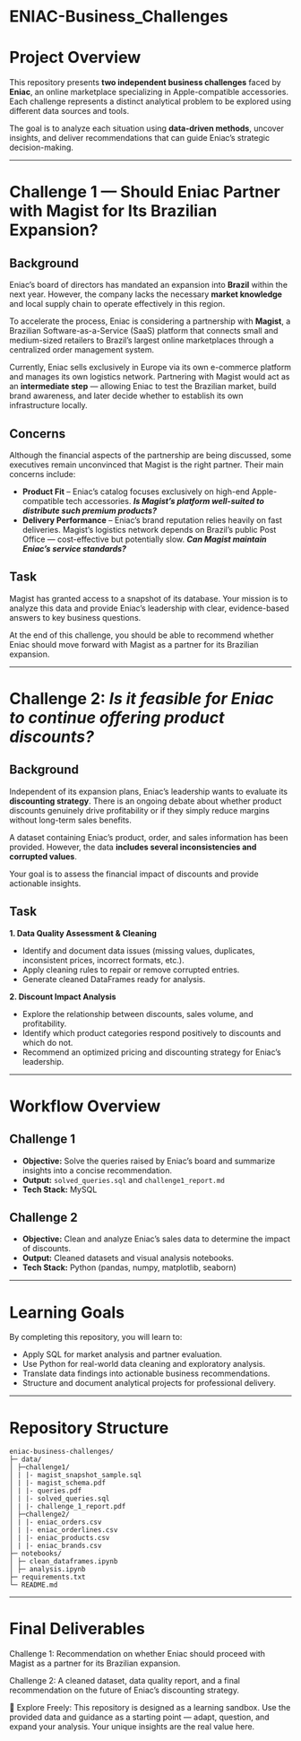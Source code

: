 # ENIAC-Business_Challenges

# Project Overview

This repository presents **two independent business challenges** faced by **Eniac**, an online marketplace specializing in Apple-compatible accessories.
Each challenge represents a distinct analytical problem to be explored using different data sources and tools.

The goal is to analyze each situation using **data-driven methods**, uncover insights, and deliver recommendations that can guide Eniac’s strategic decision-making.

---

# Challenge 1 — Should Eniac Partner with Magist for Its Brazilian Expansion?

## Background

Eniac’s board of directors has mandated an expansion into **Brazil** within the next year. However, the company lacks the necessary **market knowledge** and local supply chain to operate effectively in this region.

To accelerate the process, Eniac is considering a partnership with **Magist**, a Brazilian Software-as-a-Service (SaaS) platform that connects small and medium-sized retailers to Brazil’s largest online marketplaces through a centralized order management system.

Currently, Eniac sells exclusively in Europe via its own e-commerce platform and manages its own logistics network. Partnering with Magist would act as an **intermediate step** — allowing Eniac to test the Brazilian market, build brand awareness, and later decide whether to establish its own infrastructure locally.

## Concerns
Although the financial aspects of the partnership are being discussed, some executives remain unconvinced that Magist is the right partner. Their main concerns include:

* **Product Fit** – Eniac’s catalog focuses exclusively on high-end Apple-compatible tech accessories. _**Is Magist’s platform well-suited to distribute such premium products?**_
* **Delivery Performance** – Eniac’s brand reputation relies heavily on fast deliveries. Magist’s logistics network depends on Brazil’s public Post Office — cost-effective but potentially slow. _**Can Magist maintain Eniac’s service standards?**_

## Task

Magist has granted access to a snapshot of its database.
Your mission is to analyze this data and provide Eniac’s leadership with clear, evidence-based answers to key business questions.

At the end of this challenge, you should be able to recommend whether Eniac should move forward with Magist as a partner for its Brazilian expansion.


---

# Challenge 2: _Is it feasible for Eniac to continue offering product discounts?_

## Background

Independent of its expansion plans, Eniac’s leadership wants to evaluate its **discounting strategy**.
There is an ongoing debate about whether product discounts genuinely drive profitability or if they simply reduce margins without long-term sales benefits.

A dataset containing Eniac’s product, order, and sales information has been provided. However, the data **includes several inconsistencies and corrupted values**.

Your goal is to assess the financial impact of discounts and provide actionable insights.

## Task

**1. Data Quality Assessment & Cleaning**
  
  * Identify and document data issues (missing values, duplicates, inconsistent prices, incorrect formats, etc.).
  * Apply cleaning rules to repair or remove corrupted entries.
  * Generate cleaned DataFrames ready for analysis.
    
**2. Discount Impact Analysis**
  
  * Explore the relationship between discounts, sales volume, and profitability.
  * Identify which product categories respond positively to discounts and which do not.
  * Recommend an optimized pricing and discounting strategy for Eniac’s leadership.

---

# Workflow Overview

## Challenge 1
* **Objective:** Solve the queries raised by Eniac’s board and summarize insights into a concise recommendation.
* **Output:** `solved_queries.sql` and `challenge1_report.md`
* **Tech Stack:** MySQL

## Challenge 2
* **Objective:** Clean and analyze Eniac’s sales data to determine the impact of discounts.
* **Output:** Cleaned datasets and visual analysis notebooks.
* **Tech Stack:** Python (pandas, numpy, matplotlib, seaborn)

---

# Learning Goals

By completing this repository, you will learn to:

* Apply SQL for market analysis and partner evaluation.
* Use Python for real-world data cleaning and exploratory analysis.
* Translate data findings into actionable business recommendations.
* Structure and document analytical projects for professional delivery.

----
 
# Repository Structure
```
eniac-business-challenges/
├─ data/
│ ├─challenge1/
│ | |- magist_snapshot_sample.sql
│ | |- magist_schema.pdf
│ | |- queries.pdf
│ | |- solved_queries.sql
│ | |- challenge_1_report.pdf
│ ├─challenge2/
│ | |- eniac_orders.csv
│ | |- eniac_orderlines.csv
│ | |- eniac_products.csv
│ | |- eniac_brands.csv
├─ notebooks/
│ ├─ clean_dataframes.ipynb
│ ├─ analysis.ipynb
├─ requirements.txt
└─ README.md
```
---

# Final Deliverables

Challenge 1: Recommendation on whether Eniac should proceed with Magist as a partner for its Brazilian expansion.

Challenge 2: A cleaned dataset, data quality report, and a final recommendation on the future of Eniac’s discounting strategy.



🧠 Explore Freely: This repository is designed as a learning sandbox.
Use the provided data and guidance as a starting point — adapt, question, and expand your analysis. Your unique insights are the real value here.
